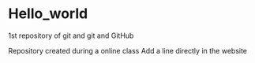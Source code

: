 # Hello_world
 1st repository of git and git and GitHub

 Repository created during a online class
 Add a line directly in the website
